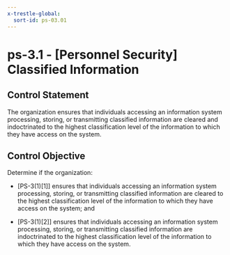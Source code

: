 ```yaml
---
x-trestle-global:
  sort-id: ps-03.01
---
```


# ps-3.1 - \[Personnel Security\] Classified Information

## Control Statement

The organization ensures that individuals accessing an information system processing, storing, or transmitting classified information are cleared and indoctrinated to the highest classification level of the information to which they have access on the system.

## Control Objective

Determine if the organization:

- \[PS-3(1)[1]\] ensures that individuals accessing an information system processing, storing, or transmitting classified information are cleared to the highest classification level of the information to which they have access on the system; and

- \[PS-3(1)[2]\] ensures that individuals accessing an information system processing, storing, or transmitting classified information are indoctrinated to the highest classification level of the information to which they have access on the system.
